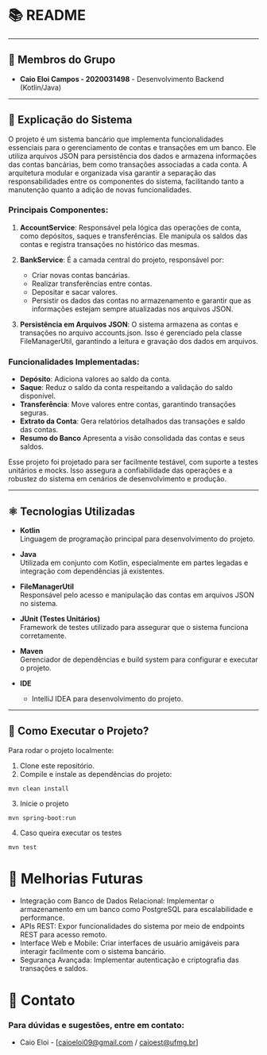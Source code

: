 # 📚 README

---

## 🎯 Membros do Grupo

- **Caio Eloi Campos - 2020031498** - Desenvolvimento Backend (Kotlin/Java)

---

## 📝 Explicação do Sistema

O projeto é um sistema bancário que implementa funcionalidades essenciais para o gerenciamento de contas e transações em um banco. Ele utiliza arquivos JSON para persistência dos dados e armazena informações das contas bancárias, bem como transações associadas a cada conta. A arquitetura modular e organizada visa garantir a separação das responsabilidades entre os componentes do sistema, facilitando tanto a manutenção quanto a adição de novas funcionalidades.

### Principais Componentes:
1. **AccountService**:
Responsável pela lógica das operações de conta, como depósitos, saques e transferências. Ele manipula os saldos das contas e registra transações no histórico das mesmas.
2. **BankService**:
É a camada central do projeto, responsável por:

   - Criar novas contas bancárias.
   - Realizar transferências entre contas.
   - Depositar e sacar valores.
   - Persistir os dados das contas no armazenamento e garantir que as informações estejam sempre atualizadas nos arquivos JSON.

3. **Persistência em Arquivos JSON**:
O sistema armazena as contas e transações no arquivo accounts.json. Isso é gerenciado pela classe FileManagerUtil, garantindo a leitura e gravação dos dados em arquivos.

### Funcionalidades Implementadas:
- **Depósito**: Adiciona valores ao saldo da conta.
- **Saque**: Reduz o saldo da conta respeitando a validação do saldo disponível.
- **Transferência**: Move valores entre contas, garantindo transações seguras.
- **Extrato da Conta**: Gera relatórios detalhados das transações e saldo das contas.
- **Resumo do Banco** Apresenta a visão consolidada das contas e seus saldos.

Esse projeto foi projetado para ser facilmente testável, com suporte a testes unitários e mocks. Isso assegura a confiabilidade das operações e a robustez do sistema em cenários de desenvolvimento e produção.

---

## ⚛️ Tecnologias Utilizadas

- **Kotlin**  
  Linguagem de programação principal para desenvolvimento do projeto.

- **Java**  
  Utilizada em conjunto com Kotlin, especialmente em partes legadas e integração com dependências já existentes.

- **FileManagerUtil**  
  Responsável pelo acesso e manipulação das contas em arquivos JSON no sistema.

- **JUnit (Testes Unitários)**  
  Framework de testes utilizado para assegurar que o sistema funciona corretamente.

- **Maven**  
  Gerenciador de dependências e build system para configurar e executar o projeto.

- **IDE**
    - IntelliJ IDEA para desenvolvimento do projeto.

---

## 📌 Como Executar o Projeto?

Para rodar o projeto localmente:

1. Clone este repositório.
2. Compile e instale as dependências do projeto:

```shell
mvn clean install
```
3. Inicie o projeto
```shell
mvn spring-boot:run
```
4. Caso queira executar os testes
```shell
mvn test
```

# 🚧 Melhorias Futuras
- Integração com Banco de Dados Relacional: Implementar o armazenamento em um banco como PostgreSQL para escalabilidade e performance.
- APIs REST: Expor funcionalidades do sistema por meio de endpoints REST para acesso remoto.
- Interface Web e Mobile: Criar interfaces de usuário amigáveis para interagir facilmente com o sistema bancário.
- Segurança Avançada: Implementar autenticação e criptografia das transações e saldos.

# 📧 Contato
### Para dúvidas e sugestões, entre em contato:

- Caio Eloi - [caioeloi09@gmail.com / caioest@ufmg.br]

